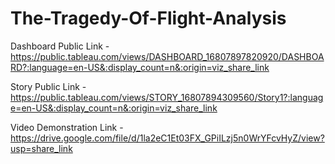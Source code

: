 # The-Tragedy-Of-Flight-Analysis


Dashboard Public Link - https://public.tableau.com/views/DASHBOARD_16807897820920/DASHBOARD?:language=en-US&:display_count=n&:origin=viz_share_link

Story Public Link - https://public.tableau.com/views/STORY_16807894309560/Story1?:language=en-US&:display_count=n&:origin=viz_share_link

Video Demonstration Link - https://drive.google.com/file/d/1la2eC1Et03FX_GPiILzj5n0WrYFcvHyZ/view?usp=share_link
